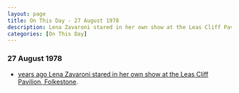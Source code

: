 ```yaml
---
layout: page
title: On This Day - 27 August 1978
description: Lena Zavaroni stared in her own show at the Leas Cliff Pavilion, Folkestone.
categories: [On This Day]
---
```


### 27 August 1978
* [<span id="age1"></span> years ago Lena Zavaroni stared in her own show at the Leas Cliff Pavilion, Folkestone](/theatre/the%20lena%20zavaroni%20show/1978/08/27/the-lena-zavaroni-show.html).

<!-- Script for calculating number of years ago -->
<script>
var dob = '19780827';
var year = Number(dob.substr(0, 4));
var month = Number(dob.substr(4, 2)) - 1;
var day = Number(dob.substr(6, 2));
var today = new Date();
var age1 = today.getFullYear() - year;
if (today.getMonth() < month || (today.getMonth() == month && today.getDate() < day)) {
age1--;
}
document.getElementById("age1").innerHTML=age1;
</script>

